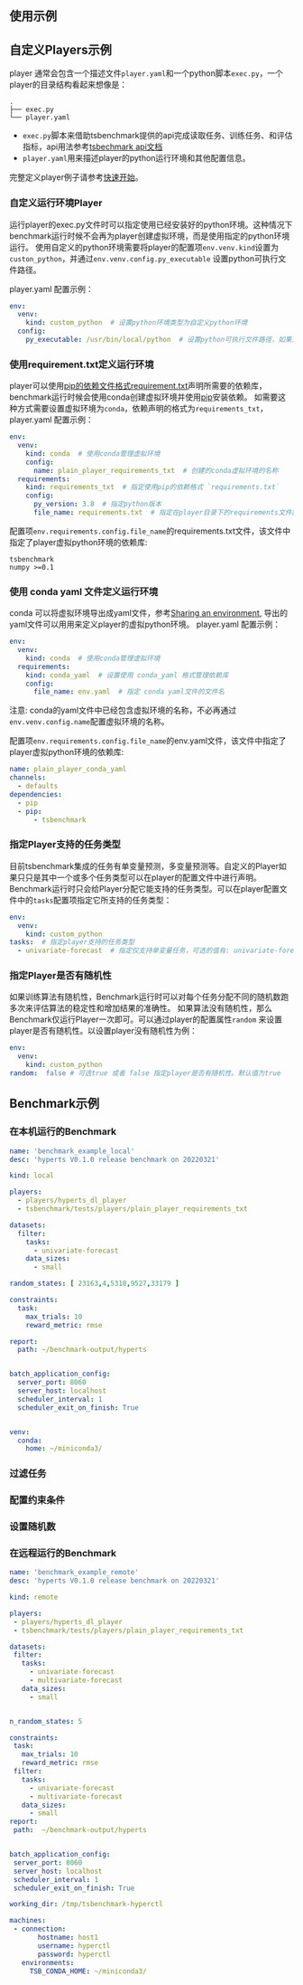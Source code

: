 ## 使用示例

## 自定义Players示例

player 通常会包含一个描述文件`player.yaml`和一个python脚本`exec.py`，一个player的目录结构看起来想像是：
```shell
.
├── exec.py
└── player.yaml
```

- `exec.py`脚本来借助tsbenchmark提供的api完成读取任务、训练任务、和评估指标，api用法参考[tsbechmark api文档]()
- `player.yaml`用来描述player的python运行环境和其他配置信息。

完整定义player例子请参考[快速开始](quickstart.md)。

### 自定义运行环境Player

运行player的exec.py文件时可以指定使用已经安装好的python环境。这种情况下benchmark运行时候不会再为player创建虚拟环境，而是使用指定的python环境运行。
使用自定义的python环境需要将player的配置项`env.venv.kind`设置为`custon_python`，并通过`env.venv.config.py_executable` 设置python可执行文件路径。

player.yaml 配置示例：
```yaml
env:
  venv:
    kind: custom_python  # 设置python环境类型为自定义python环境 
  config:
    py_executable: /usr/bin/local/python  # 设置python可执行文件路径，如果为空将使用默认路径。

```

### 使用requirement.txt定义运行环境

player可以使用[pip的依赖文件格式requirement.txt](https://pip.pypa.io/en/stable/reference/requirements-file-format/)声明所需要的依赖库，benchmark运行时候会使用conda创建虚拟环境并使用[pip]()安装依赖。
如需要这种方式需要设置虚拟环境为`conda`，依赖声明的格式为`requirements_txt`，player.yaml 配置示例：
```yaml
env:
  venv:
    kind: conda  # 使用conda管理虚拟环境
    config:
      name: plain_player_requirements_txt  # 创建的conda虚拟环境的名称
  requirements:
    kind: requirements_txt  # 指定使用pip的依赖格式 `requirements.txt`
    config:
      py_version: 3.8  # 指定python版本
      file_name: requirements.txt  # 指定在player目录下的requirements文件的名称
```

配置项`env.requirements.config.file_name`的requirements.txt文件，该文件中指定了player虚拟python环境的依赖库:
```
tsbenchmark
numpy >=0.1 
```

### 使用 conda yaml 文件定义运行环境

conda 可以将虚拟环境导出成yaml文件，参考[Sharing an environment](https://docs.conda.io/projects/conda/en/latest/user-guide/tasks/manage-environments.html#sharing-an-environment
), 导出的yaml文件可以用用来定义player的虚拟python环境。 player.yaml 配置示例：
```yaml
env:
  venv:
    kind: conda  # 使用conda管理虚拟环境
  requirements:
    kind: conda_yaml  # 设置使用 conda_yaml 格式管理依赖库
    config:
      file_name: env.yaml  # 指定 conda yaml文件的文件名
```

注意: conda的yaml文件中已经包含虚拟环境的名称，不必再通过`env.venv.config.name`配置虚拟环境的名称。

配置项`env.requirements.config.file_name`的env.yaml文件，该文件中指定了player虚拟python环境的依赖库:
```yaml
name: plain_player_conda_yaml
channels:
  - defaults
dependencies:
  - pip
  - pip:
      - tsbenchmark
```

### 指定Player支持的任务类型

目前tsbenchmark集成的任务有单变量预测，多变量预测等。自定义的Player如果只只是其中一个或多个任务类型可以在player的配置文件中进行声明。
Benchmark运行时只会给Player分配它能支持的任务类型。可以在player配置文件中的`tasks`配置项指定它所支持的任务类型：

```yaml
env:
  venv:
    kind: custom_python
tasks:  # 指定player支持的任务类型
  - univariate-forecast  # 指定仅支持单变量任务，可选的值有: univariate-forecast, multivariate-forecast 

```

### 指定Player是否有随机性

如果训练算法有随机性，Benchmark运行时可以对每个任务分配不同的随机数跑多次来评估算法的稳定性和增加结果的准确性。
如果算法没有随机性，那么Benchmark仅运行Player一次即可。可以通过player的配置属性`random` 来设置player是否有随机性。以设置player没有随机性为例：
```yaml
env:
  venv:
    kind: custom_python
random:  false # 可选true 或者 false 指定player是否有随机性。默认值为true
```



## Benchmark示例

### 在本机运行的Benchmark

```yaml
name: 'benchmark_example_local'
desc: 'hyperts V0.1.0 release benchmark on 20220321'

kind: local

players:
  - players/hyperts_dl_player
  - tsbenchmark/tests/players/plain_player_requirements_txt

datasets:
  filter:
    tasks:
      - univariate-forecast
    data_sizes:
      - small

random_states: [ 23163,4,5318,9527,33179 ]

constraints:
  task:
    max_trials: 10
    reward_metric: rmse

report:
  path: ~/benchmark-output/hyperts


batch_application_config:
  server_port: 8060
  server_host: localhost
  scheduler_interval: 1
  scheduler_exit_on_finish: True


venv:
  conda:
    home: ~/miniconda3/
```

### 过滤任务
### 配置约束条件
### 设置随机数
### 在远程运行的Benchmark
 ```yaml
name: 'benchmark_example_remote'
desc: 'hyperts V0.1.0 release benchmark on 20220321'

kind: remote

players:
  - players/hyperts_dl_player
  - tsbenchmark/tests/players/plain_player_requirements_txt

datasets:
  filter:
    tasks:
      - univariate-forecast
      - multivariate-forecast
    data_sizes:
      - small


n_random_states: 5

constraints:
  task:
    max_trials: 10
    reward_metric: rmse
  filter:
    tasks:
      - univariate-forecast
      - multivariate-forecast
    data_sizes:
      - small
report:
  path:  ~/benchmark-output/hyperts


batch_application_config:
  server_port: 8060
  server_host: localhost
  scheduler_interval: 1
  scheduler_exit_on_finish: True

working_dir: /tmp/tsbenchmark-hyperctl

machines:
  - connection:
        hostname: host1
        username: hyperctl
        password: hyperctl
    environments:
      TSB_CONDA_HOME: ~/miniconda3/
 ```